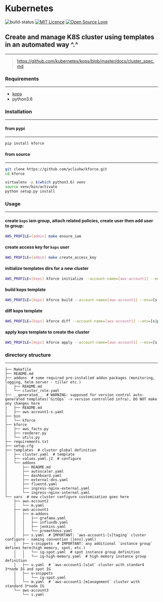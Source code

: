 # Kubernetes

![build-status](http://nginx.k8s.example.com/api/badges/ycliuhw/kforce/status.svg?branch=master)
[![MIT Licence](https://badges.frapsoft.com/os/mit/mit.svg?v=103)](https://opensource.org/licenses/mit-license.php)
[![Open Source Love](https://badges.frapsoft.com/os/v1/open-source.svg?v=103)](https://github.com/ellerbrock/open-source-badges/)


## Create and manage K8S cluster using templates in an automated way ^.^

----

> <https://github.com/kubernetes/kops/blob/master/docs/cluster_spec.md>

### Requirements

----

* [kops](https://github.com/kubernetes/kops/)
* python3.6

### Installation

----

#### from pypi

----

```bash
pip install kforce
```

#### from source

----

```bash
git clone https://github.com/ycliuhw/kforce.git
cd kforce

virtualenv -p $(which python3.6) venv
source venv/bin/activate
python setup.py install
```

### Usage

----

#### create `kops` iam group, attach related policies, create user then add user to group:

```bash
AWS_PROFILE=[admin] make ensure_iam
```

#### create access key for `kops` user

```bash
AWS_PROFILE=[admin] make create_access_key
```

#### initialize templates dirs for a new cluster

```bash
AWS_PROFILE=[kops] kforce initialize --account-name=[aws-account1] --env=[s|p|u|m] --vpc-id=vpc-xxxx [--force=True]
```

#### build kops template

```bash
AWS_PROFILE=[kops] kforce build --account-name=[aws-account1] --env=[s|p|u|m] --vpc-id=vpc-xxxx
```

#### diff kops template

```bash
AWS_PROFILE=[kops] kforce diff --account-name=[aws-account1] --env=[s|p|u|m] --vpc-id=vpc-xxxx
```

#### apply kops template to create the cluster

```bash
AWS_PROFILE=[kops] kforce apply --account-name=[aws-account1] --env=[s|p|u|m] --vpc-id=vpc-xxxx
```

### directory structure

----

```text
├── Makefile
├── README.md
├── addons  # some required pre-installed addon packages (monitoring, logging, helm server - tiller etc.)
│   ├── README.md
│   └── cluster_role.yaml
├── __generated__  # WARNING: supposed for version control auto-generated templates(`GitOps` -> version controlled infra), DO NOT make any changes here
│   ├── README.md
│   ├── aws-account1-s.yaml
├── bin
│   └── kforce
├── kforce
│   ├── aws_facts.py
│   ├── renderer.py
│   └── utils.py
├── requirements.txt
├── setup.cfg
├── templates  # cluster global definition
│   ├── cluster.yaml  # template
│   ├── values.yaml.j2  # configure
│   └── addons
│       ├── README.md
│       ├── autoscaler.yaml
│       ├── dashboard.yaml
│       ├── external-dns.yaml
│       ├── fluentd.yaml
│       ├── ingress-nginx-external.yaml
│       └── ingress-nginx-internal.yaml
└── vars  # new cluster configure customization goes here
    ├── aws-account2
    │   └── m.yaml
    ├── aws-account1
    │   ├── m-addons
    │   │   ├── grafama.yaml
    │   │   ├── influxdb.yaml
    │   │   ├── jenkins.yaml
    │   │   └── prometheus.yaml
    │   ├── s.yaml  # IMPORTANT: `aws-account1-[s]taging` cluster configure - naming convention ([env].yaml)
    │   ├── s-snippets  # IMPORTANT: any additional `instance group` defines here(high memory, spot, etc.)
    │   │   └── ig-spot.yaml  # spot instance group definition
    │   │   └── ig-high-memory.yaml  # high memory instance group definition
    │   ├── u.yaml  # `aws-account1-[u]at` cluster with standard 3*node IG and spot IG
    │   ├── u-snippets
    │   │   └── ig-spot.yaml
    │   └── m.yaml  # `aws-account1-[m]anagement` cluster with standard 3*node IG
    └── aws-account3
        └── s.yaml
```
